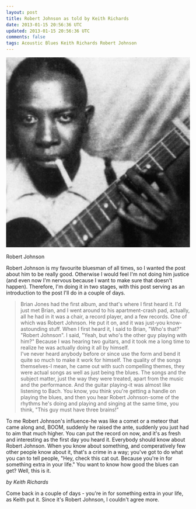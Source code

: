 ```yaml
---           
layout: post
title: Robert Johnson as told by Keith Richards
date: 2013-01-15 20:56:36 UTC
updated: 2013-01-15 20:56:36 UTC
comments: false
tags: Acoustic Blues Keith Richards Robert Johnson
---
```

![](/img/2F20102F042Frobert_johnson2.jpg)

Robert Johnson

Robert Johnson is my favourite bluesman of all times, so I wanted the post
about him to be really good. Otherwise I would feel I'm not doing him justice
(and even now I'm nervous because I want to make sure that doesn't happen).
Therefore, I'm doing it in two stages, with this post serving as an
introduction to the post I'll do in a couple of days.  
  

> Brian Jones had the first album, and that's where I first heard it. I'd just
met Brian, and I went around to his apartment-crash pad, actually, all he had
in it was a chair, a record player, and a few records. One of which was Robert
Johnson. He put it on, and it was just-you know-astounding stuff. When I first
heard it, I said to Brian, "Who's that?" "Robert Johnson". I said, "Yeah, but
who's the other guy playing with him?" Because I was hearing two guitars, and
it took me a long time to realize he was actually doing it all by himself.  
I've never heard anybody before or since use the form and bend it quite so
much to make it work for himself. The quality of the songs themselves-I mean,
he came out with such compelling themes, they were actual songs as well as
just being the blues. The songs and the subject matter, just the way they were
treated, apart from the music and the performance. And the guitar playing-it
was almost like listening to Bach. You know, you think you're getting a handle
on playing the blues, and then you hear Robert Johnson-some of the rhythms
he's doing and playing and singing at the same time, you think, "This guy must
have three brains!"

  

>  
To me Robert Johnson's influence-he was like a comet or a meteor that came
along and, BOOM, suddenly he raised the ante, suddenly you just had to aim
that much higher. You can put the record on now, and it's as fresh and
interesting as the first day you heard it. Everybody should know about Robert
Johnson. When you know about something, and comperatively few other people
know about it, that's a crime in a way; you've got to do what you can to tell
people, "Hey, check this cat out. Because you're in for something extra in
your life." You want to know how good the blues can get? Well, this is it.

  
_by Keith Richards_  
  
 Come back in a couple of days - you're in for something extra in your life,
as Keith put it. Since it's Robert Johnson, I couldn't agree more.  
  

